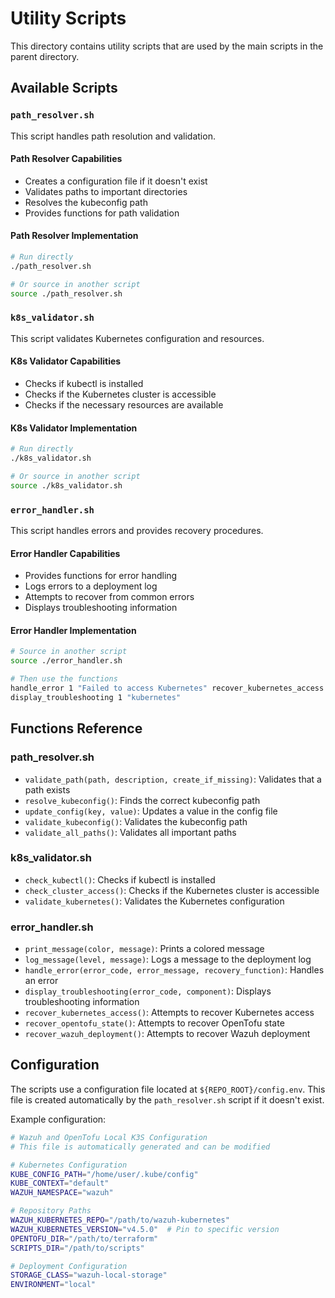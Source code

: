 # Utility Scripts

This directory contains utility scripts that are used by the main scripts in the parent directory.

## Available Scripts

### `path_resolver.sh`

This script handles path resolution and validation.

#### Path Resolver Capabilities

- Creates a configuration file if it doesn't exist
- Validates paths to important directories
- Resolves the kubeconfig path
- Provides functions for path validation

#### Path Resolver Implementation

```bash
# Run directly
./path_resolver.sh

# Or source in another script
source ./path_resolver.sh
```

### `k8s_validator.sh`

This script validates Kubernetes configuration and resources.

#### K8s Validator Capabilities

- Checks if kubectl is installed
- Checks if the Kubernetes cluster is accessible
- Checks if the necessary resources are available

#### K8s Validator Implementation

```bash
# Run directly
./k8s_validator.sh

# Or source in another script
source ./k8s_validator.sh
```

### `error_handler.sh`

This script handles errors and provides recovery procedures.

#### Error Handler Capabilities

- Provides functions for error handling
- Logs errors to a deployment log
- Attempts to recover from common errors
- Displays troubleshooting information

#### Error Handler Implementation

```bash
# Source in another script
source ./error_handler.sh

# Then use the functions
handle_error 1 "Failed to access Kubernetes" recover_kubernetes_access
display_troubleshooting 1 "kubernetes"
```

## Functions Reference

### path_resolver.sh

- `validate_path(path, description, create_if_missing)`: Validates that a path exists
- `resolve_kubeconfig()`: Finds the correct kubeconfig path
- `update_config(key, value)`: Updates a value in the config file
- `validate_kubeconfig()`: Validates the kubeconfig path
- `validate_all_paths()`: Validates all important paths

### k8s_validator.sh

- `check_kubectl()`: Checks if kubectl is installed
- `check_cluster_access()`: Checks if the Kubernetes cluster is accessible
- `validate_kubernetes()`: Validates the Kubernetes configuration

### error_handler.sh

- `print_message(color, message)`: Prints a colored message
- `log_message(level, message)`: Logs a message to the deployment log
- `handle_error(error_code, error_message, recovery_function)`: Handles an error
- `display_troubleshooting(error_code, component)`: Displays troubleshooting information
- `recover_kubernetes_access()`: Attempts to recover Kubernetes access
- `recover_opentofu_state()`: Attempts to recover OpenTofu state
- `recover_wazuh_deployment()`: Attempts to recover Wazuh deployment

## Configuration

The scripts use a configuration file located at `${REPO_ROOT}/config.env`.
This file is created automatically by the `path_resolver.sh` script if it doesn't exist.

Example configuration:

```bash
# Wazuh and OpenTofu Local K3S Configuration
# This file is automatically generated and can be modified

# Kubernetes Configuration
KUBE_CONFIG_PATH="/home/user/.kube/config"
KUBE_CONTEXT="default"
WAZUH_NAMESPACE="wazuh"

# Repository Paths
WAZUH_KUBERNETES_REPO="/path/to/wazuh-kubernetes"
WAZUH_KUBERNETES_VERSION="v4.5.0"  # Pin to specific version
OPENTOFU_DIR="/path/to/terraform"
SCRIPTS_DIR="/path/to/scripts"

# Deployment Configuration
STORAGE_CLASS="wazuh-local-storage"
ENVIRONMENT="local"
```
